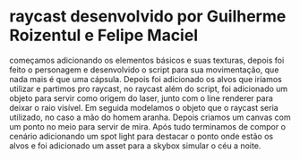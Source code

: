 # raycast desenvolvido por Guilherme Roizentul e Felipe Maciel 

começamos adicionando os elementos básicos e suas texturas, depois foi feito o personagem e desenvolvido o script para sua movimentação, que nada mais é que uma cápsula. Depois foi adicionado os alvos que iríamos utilizar e partimos pro raycast, no raycast além do script, foi adicionado um objeto para servir como origem do laser, junto com o line renderer para deixar o raio visível. Em seguida modelamos o objeto que o raycast seria utilizado, no caso a mão do homem aranha. Depois criamos um canvas com um ponto no meio para servir de mira. Após tudo terminamos de compor o cenário adicionando um spot light para destacar o ponto onde estão os alvos e foi adicionado um asset para a skybox simular o céu a noite. 
